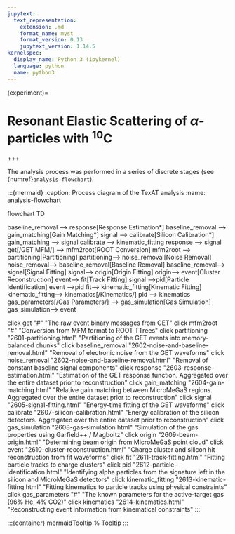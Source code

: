 ```yaml
---
jupytext:
  text_representation:
    extension: .md
    format_name: myst
    format_version: 0.13
    jupytext_version: 1.14.5
kernelspec:
  display_name: Python 3 (ipykernel)
  language: python
  name: python3
---
```


(experiment)=
# Resonant Elastic Scattering of $\alpha$-particles with ${}^{10}\text{C}$

+++

The analysis process was performed in a series of discrete stages (see {numref}`analysis-flowchart`).

:::{mermaid}
:caption: Process diagram of the TexAT analysis
:name: analysis-flowchart

flowchart TD

baseline_removal --> response[Response Estimation*]
baseline_removal --> gain_matching[Gain Matching*]
signal --> calibrate[Silicon Calibration*]
gain_matching --> signal
calibrate --> kinematic_fitting
response --> signal
get[/GET MFM/] --> mfm2root[ROOT Conversion]
mfm2root --> partitioning[Partitioning] 
partitioning--> noise_removal[Noise Removal] 
noise_removal--> baseline_removal[Baseline Removal] 
baseline_removal--> signal[Signal Fitting] 
signal--> origin[Origin Fitting] 
origin--> event[Cluster Reconstruction] 
event--> fit[Track Fitting] 
signal -->pid[Particle Identification]
event -->pid
fit--> kinematic_fitting[Kinematic Fitting] 
kinematic_fitting--> kinematics[/Kinematics/]
pid --> kinematics
gas_parameters[/Gas Parameters/] --> gas_simulation[Gas Simulation] 
gas_simulation--> event

click get "#" "The raw event binary messages from GET"
click mfm2root "#" "Conversion from MFM format to ROOT TTrees"
click partitioning "2601-partitioning.html" "Partitioning of the GET events into memory-balanced chunks"
click baseline_removal "2602-noise-and-baseline-removal.html" "Removal of electronic noise from the GET waveforms"
click noise_removal "2602-noise-and-baseline-removal.html" "Removal of constant baseline signal components"
click response "2603-response-estimation.html" "Estimation of the GET response function. Aggregated over the entire dataset prior to reconstruction"
click gain_matching "2604-gain-matching.html" "Relative gain matching between MicroMeGaS regions. Aggregated over the entire dataset prior to reconstruction"
click signal "2605-signal-fitting.html" "Energy-time fitting of the GET waveforms"
click calibrate "2607-silicon-calibration.html" "Energy calibration of the silicon detectors. Aggregated over the entire dataset prior to reconstruction"
click gas_simulation "2608-gas-simulation.html" "Simulation of the gas properties using Garfield++ / Magboltz"
click origin "2609-beam-origin.html" "Determining beam origin from MicroMeGaS point cloud"
click event "2610-cluster-reconstruction.html" "Charge cluster and silicon hit reconstruction from fit waveforms"
click fit "2611-track-fitting.html" "Fitting particle tracks to charge clusters"
click pid "2612-particle-identification.html" "Identifying alpha particles from the signature left in the silicon and MicroMeGaS detectors"
click kinematic_fitting "2613-kinematic-fitting.html" "Fitting kinematics to particle tracks using physical constraints"
click gas_parameters "#" "The known parameters for the active-target gas (96% He, 4% CO2)"
click kinematics "2614-kinematics.html" "Reconstructing event information from kinematical constraints"
:::


:::{container} mermaidTooltip
% Tooltip 
:::

```{code-cell}

```
